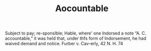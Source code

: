 ---
title: Aocountable
letter: A
permalink: "/definitions/aocountable.html"
body: Subject to pay; re-sponsIble; Hable, where' one Indorsed a note “A. C. accountable,”
  it was held that, under thfs form of Indorsement, he had waived demand and notice.
  Furber v. Cav-erly, 42 N. H. 74
published_at: '2018-07-07'
source: Black's Law Dictionary
layout: post
---